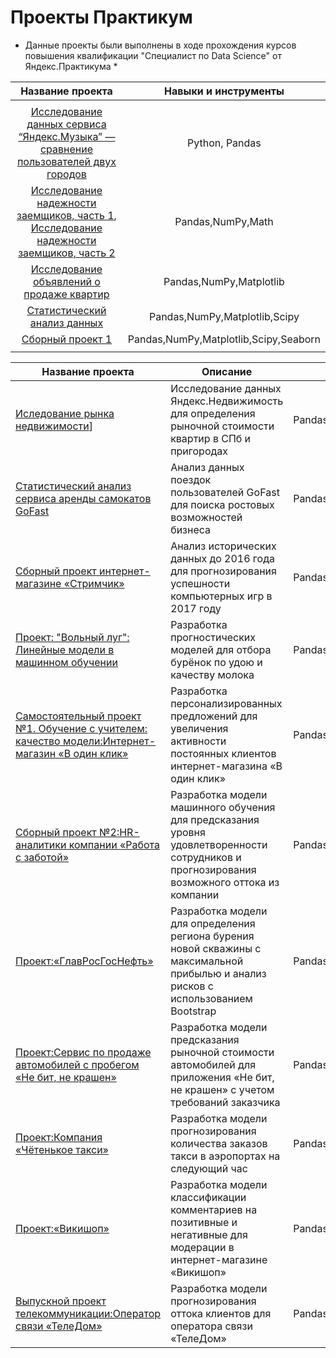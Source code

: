 # Проекты Практикум

* Данные проекты были выполнены в ходе прохождения курсов повышения квалификации "Специалист по Data Science"  от Яндекс.Практикума *

| Название проекта | Навыки и инструменты |
| :--------: |:------------------:|
|  |  |
| [Исследование данных сервиса “Яндекс.Музыка” — сравнение пользователей двух городов](https://github.com/ValentinaZubareva2906/yandex_practicum/blob/main/%D0%BF%D1%80%D0%BE%D0%B5%D0%BA%D1%82%20%E2%84%961%20%22%D0%9C%D1%83%D0%B7%D1%8B%D0%BA%D0%B0%20%D0%AF%D0%BD%D0%B4%D0%B5%D0%BA%D1%81%D0%B0%22/project_1.ipynb) | Python, Pandas |
| [Исследование надежности заемщиков, часть 1](https://github.com/ValentinaZubareva2906/yandex_practicum/blob/main/%D0%BF%D1%80%D0%BE%D0%B5%D0%BA%D1%82%20%E2%84%962%20%22%D0%98%D1%81%D1%81%D0%BB%D0%B5%D0%B4%D0%BE%D0%B2%D0%B0%D0%BD%D0%B8%D0%B5%20%D0%BD%D0%B0%D0%B4%D0%B5%D0%B6%D0%BD%D0%BE%D1%81%D1%82%D0%B8%20%D0%B7%D0%B0%D0%B5%D0%BC%D1%89%D0%B8%D0%BA%D0%BE%D0%B2%22/part_1.ipynb),  [Исследование надежности заемщиков, часть 2](https://github.com/ValentinaZubareva2906/yandex_practicum/blob/main/%D0%BF%D1%80%D0%BE%D0%B5%D0%BA%D1%82%20%E2%84%962%20%22%D0%98%D1%81%D1%81%D0%BB%D0%B5%D0%B4%D0%BE%D0%B2%D0%B0%D0%BD%D0%B8%D0%B5%20%D0%BD%D0%B0%D0%B4%D0%B5%D0%B6%D0%BD%D0%BE%D1%81%D1%82%D0%B8%20%D0%B7%D0%B0%D0%B5%D0%BC%D1%89%D0%B8%D0%BA%D0%BE%D0%B2%22/part_2.ipynb) |Pandas,NumPy,Math |
| [Исследование объявлений о продаже квартир](https://github.com/ValentinaZubareva2906/yandex_practicum/blob/main/%D0%BF%D1%80%D0%BE%D0%B5%D0%BA%D1%82%20%E2%84%963%20%22%D0%98%D1%81%D1%81%D0%BB%D0%B5%D0%B4%D0%BE%D0%B2%D0%B0%D0%BD%D0%B8%D0%B5%20%D0%BE%D0%B1%D1%8A%D1%8F%D0%B2%D0%BB%D0%B5%D0%BD%D0%B8%D0%B9%20%D0%BE%20%D0%BF%D1%80%D0%BE%D0%B4%D0%B0%D0%B6%D0%B5%20%D0%BA%D0%B2%D0%B0%D1%80%D1%82%D0%B8%D1%80%22/project_3.ipynb) | Pandas,NumPy,Matplotlib |
| [ Статистический анализ данных](https://github.com/ValentinaZubareva2906/yandex_practicum/blob/main/%D0%BF%D1%80%D0%BE%D0%B5%D0%BA%D1%82%20%E2%84%964%20%22%20%D0%A1%D1%82%D0%B0%D1%82%D0%B8%D1%81%D1%82%D0%B8%D1%87%D0%B5%D1%81%D0%BA%D0%B8%D0%B9%20%D0%B0%D0%BD%D0%B0%D0%BB%D0%B8%D0%B7%20%D0%B4%D0%B0%D0%BD%D0%BD%D1%8B%D1%85%22/project_4.ipynb) | Pandas,NumPy,Matplotlib,Scipy |
| [Сборный проект 1](https://github.com/ValentinaZubareva2906/yandex_practicum/tree/main/%D0%BF%D1%80%D0%BE%D0%B5%D0%BA%D1%82%20%E2%84%965%20%22%D0%A1%D0%B1%D0%BE%D1%80%D0%BD%D1%8B%D0%B9%20%D0%BF%D1%80%D0%BE%D0%B5%D0%BA%D1%82%201%22) | Pandas,NumPy,Matplotlib,Scipy,Seaborn |
|  |  |

| Название проекта              | Описание       | Используемые библиотеки
| ----------------------------- | ------------------- | ----------------- |
| [Иследование рынка недвижимости](https://github.com/ValentinaZubareva2906/yandex_practicum/blob/main/%D0%BF%D1%80%D0%BE%D0%B5%D0%BA%D1%82%20%E2%84%961%20%22%D0%9C%D1%83%D0%B7%D1%8B%D0%BA%D0%B0%20%D0%AF%D0%BD%D0%B4%D0%B5%D0%BA%D1%81%D0%B0%22/project_1.ipynb)]| Исследование данных Яндекс.Недвижимость для определения рыночной стоимости квартир в СПб и пригородах  | Pandas,matplotlib
| [Статистический анализ сервиса аренды самокатов GoFast](https://github.com/asatryanlucy/Practicum-Projects/blob/f8e89304290059c7263508de706de20b54ca4ac1/%D0%9F%D1%80%D0%BE%D0%B5%D0%BA%D1%82_2/Stat_analys.ipynb) | Анализ данных поездок пользователей GoFast для поиска ростовых возможностей бизнеса | Pandas,NumPy,Scipy,Matplotlib,Math |
| [Сборный проект интернет-магазине «Стримчик»](https://github.com/asatryanlucy/Practicum-Projects/blob/6612df9cea89f1d45c46a30de73d14e79d30ce28/%D0%9F%D1%80%D0%BE%D0%B5%D0%BA%D1%82_3/%D0%A1%D0%B1%D0%BE%D1%80%D0%BD%D1%8B%D0%B9%20%D0%BF%D1%80%D0%BE%D0%B5%D0%BA%D1%82%20%E2%84%961_%D0%98%D0%B3%D1%80%D1%8B.ipynb) | Анализ исторических данных до 2016 года для прогнозирования успешности компьютерных игр в 2017 году | Pandas,NumPy,Scipy,Matplotlib,Math,Seaborn |
| [Проект: "Вольный луг": Линейные модели в машинном обучении](https://github.com/asatryanlucy/Practicum-Projects/blob/0819d20d7f3b3e684fcda581b4e98b60890cc584/%D0%9F%D1%80%D0%BE%D0%B5%D0%BA%D1%82_4/Linear_Regression%20(1).ipynb) | Разработка прогностических моделей для отбора бурёнок по удою и качеству молока |  Pandas,NumPy,Scipy,Matplotlib,Math,plotly,phik,sklearn |
| [Самостоятельный проект №1. Обучение с учителем: качество модели:Интернет-магазин «В один клик»](https://github.com/asatryanlucy/Practicum-Projects/blob/b27557a802900206d590e7b929fa4a776cd5a2d7/%D0%9F%D1%80%D0%BE%D0%B5%D0%BA%D1%82_5/learning_with_teacher.ipynb) | Разработка персонализированных предложений для увеличения активности постоянных клиентов интернет-магазина «В один клик» | Pandas,NumPy,Scipy,Matplotlib,Math,plotly,phik,sklearn,optuna
| [Сборный проект №2:HR-аналитики компании «Работа с заботой»](https://github.com/asatryanlucy/Practicum-Projects/blob/1cef88e0b8c66a0f44a550285e386a7d24020b3d/%D0%9F%D1%80%D0%BE%D0%B5%D0%BA%D1%82_6/HR_analytics.ipynb) | Разработка модели машинного обучения для предсказания уровня удовлетворенности сотрудников и прогнозирования возможного оттока из компании | Pandas,NumPy,Scipy,Matplotlib,Math,plotly,phik,sklearn,joblib,imblearn,mlxtend |
| [Проект:«ГлавРосГосНефть»](https://github.com/asatryanlucy/Practicum-Projects/blob/94a57fc8d2a7f6adbe8361faa462ff7c6ab97f3c/%D0%9F%D1%80%D0%BE%D0%B5%D0%BA%D1%82_7/%D0%9C%D0%9E_%D0%92_%D0%91%D0%98%D0%97%D0%9D%D0%95%D0%A1%D0%95%20(1).ipynb) | Разработка модели для определения региона бурения новой скважины с максимальной прибылью и анализ рисков с использованием Bootstrap | Pandas,NumPy,Scipy,Matplotlib,Math,sklearn,shap,statsmodels,mlxtend |
| [Проект:Сервис по продаже автомобилей с пробегом «Не бит, не крашен»](https://github.com/asatryanlucy/Practicum-Projects/blob/00ae24f4fac0d05bc40bf14456930698d7d6efbc/%D0%9F%D1%80%D0%BE%D0%B5%D0%BA%D1%82_8/%D0%9E%D0%BF%D1%80%D0%B5%D0%B4%D0%B5%D0%BB%D0%B5%D0%BD%D0%B8%D0%B5%20%D1%81%D1%82%D0%BE%D0%B8%D0%BC%D0%BE%D1%81%D1%82%D0%B8%20%D0%B0%D0%B2%D1%82%D0%BE%D0%BC%D0%BE%D0%B1%D0%B8%D0%BB%D0%B5%D0%B9.ipynb) | Разработка модели предсказания рыночной стоимости автомобилей для приложения «Не бит, не крашен» с учетом требований заказчика | Pandas,NumPy,Scipy,Matplotlib,Math,sklearn,statsmodels,phik,plotly,os |
| [Проект:Компания «Чётенькое такси»](https://github.com/asatryanlucy/Practicum-Projects/blob/1ad1741f8090206440d9921ad65cca86ed528d19/%D0%9F%D1%80%D0%BE%D0%B5%D0%BA%D1%82_9/%D0%9F%D1%80%D0%BE%D0%B3%D0%BD%D0%BE%D0%B7%D0%B8%D1%80%D0%BE%D0%B2%D0%B0%D0%BD%D0%B8%D0%B5%20%D0%B7%D0%B0%D0%BA%D0%B0%D0%B7%D0%BE%D0%B2%20%D1%82%D0%B0%D0%BA%D1%81%D0%B8.ipynb) | Разработка модели прогнозирования количества заказов такси в аэропортах на следующий час | Pandas,NumPy,Scipy,Matplotlib,sklearn,statsmodels,os,lightgbm |
| [Проект:«Викишоп»](https://github.com/asatryanlucy/Practicum-Projects/blob/6eda7ec6554fd1998a4adafa9ac6061465a473fb/%D0%9F%D1%80%D0%BE%D0%B5%D0%BA%D1%82_10/%D0%9F%D1%80%D0%BE%D0%B5%D0%BA%D1%82_%D0%92%D0%B8%D0%BA%D0%B8%D1%88%D0%BE%D0%BF%20(1).ipynb) | Разработка модели классификации комментариев на позитивные и негативные для модерации в интернет-магазине «Викишоп» | Pandas,NumPy,Matplotlib,sklearn,os,lightgbm,nltk,tqdm,re,phik |
| [Выпускной проект телекоммуникации:Оператор связи «ТелеДом»](https://github.com/asatryanlucy/Practicum-Projects/blob/f4d6f96b168e57df823575137fa24ffebd201ecc/%D0%A4%D0%B8%D0%BD%D0%B0%D0%BB%D1%8C%D0%BD%D1%8B%D0%B9_%D0%BF%D1%80%D0%BE%D0%B5%D0%BA%D1%82/Last_project_telecom.ipynb) | Разработка модели прогнозирования оттока клиентов для оператора связи «ТелеДом» | Pandas,NumPy,Matplotlib,sklearn,seaborn,phik,catboost |

